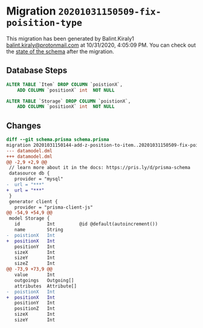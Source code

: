 # Migration `20201031150509-fix-poisition-type`

This migration has been generated by Balint.Kiraly1 <balint.kiraly@protonmail.com> at 10/31/2020, 4:05:09 PM.
You can check out the [state of the schema](./schema.prisma) after the migration.

## Database Steps

```sql
ALTER TABLE `Item` DROP COLUMN `poistionX`,
    ADD COLUMN `positionX` int  NOT NULL 

ALTER TABLE `Storage` DROP COLUMN `poistionX`,
    ADD COLUMN `positionX` int  NOT NULL 
```

## Changes

```diff
diff --git schema.prisma schema.prisma
migration 20201031150144-add-z-position-to-item..20201031150509-fix-poisition-type
--- datamodel.dml
+++ datamodel.dml
@@ -2,9 +2,9 @@
 // learn more about it in the docs: https://pris.ly/d/prisma-schema
 datasource db {
   provider = "mysql"
-  url = "***"
+  url = "***"
 }
 generator client {
   provider = "prisma-client-js"
@@ -54,9 +54,9 @@
 model Storage {
   id          Int         @id @default(autoincrement())
   name        String
-  poistionX   Int
+  positionX   Int
   positionY   Int
   sizeX       Int
   sizeY       Int
   sizeZ       Int
@@ -73,9 +73,9 @@
   value       Int
   outgoings   Outgoing[]
   attributes  Attribute[]
-  poistionX   Int
+  positionX   Int
   positionY   Int
   positionZ   Int
   sizeX       Int
   sizeY       Int
```


